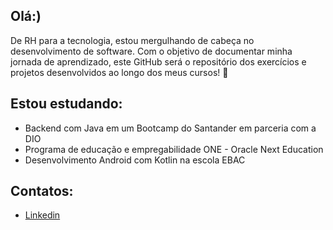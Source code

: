 ## Olá:)
De RH para a tecnologia, estou mergulhando de cabeça no desenvolvimento de software. Com o objetivo de documentar minha jornada de aprendizado, este GitHub será o repositório dos exercícios e projetos desenvolvidos ao longo dos meus cursos! 🚀

## Estou estudando:
- Backend com Java em um Bootcamp do Santander em parceria com a DIO
- Programa de educação e empregabilidade ONE - Oracle Next Education
- Desenvolvimento Android com Kotlin na escola EBAC

## Contatos:
- [Linkedin](https://www.linkedin.com/in/carol-sousa/)

